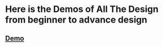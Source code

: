 # Here is the Demos of All The Design from beginner to advance design 
## [Demo](https://zingy-cucurucho-9278f7.netlify.app/) 
